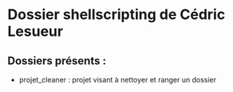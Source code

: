 # Dossier shellscripting de Cédric Lesueur


## Dossiers présents : 

* projet_cleaner : projet visant à nettoyer et ranger un dossier
